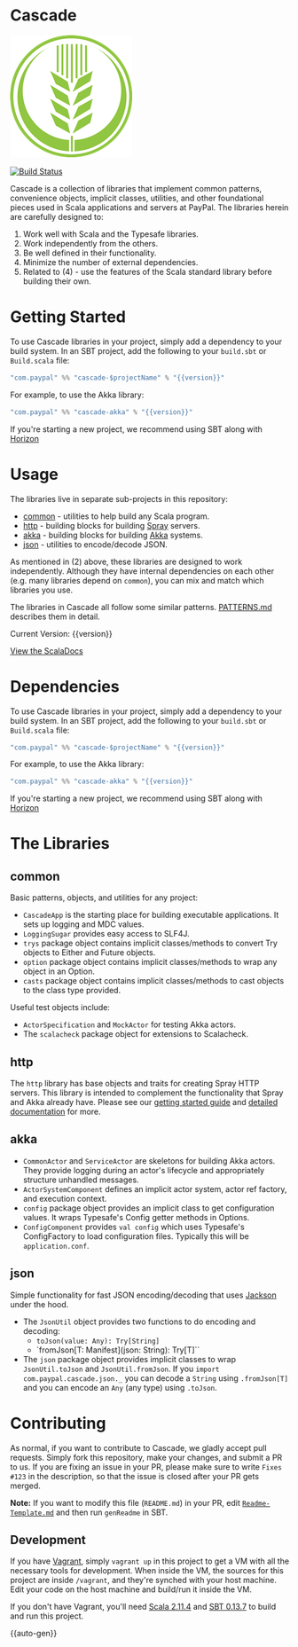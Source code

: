# Cascade

![Cascade logo](doc/cascade.png)

[![Build Status](https://travis-ci.org/paypal/cascade.png?branch=develop)](https://travis-ci.org/paypal/cascade)

Cascade is a collection of libraries that implement common patterns,
convenience objects, implicit classes, utilities, and other foundational pieces
used in Scala applications and servers at PayPal. The libraries herein are
carefully designed to:

1. Work well with Scala and the Typesafe libraries.
2. Work independently from the others.
3. Be well defined in their functionality.
4. Minimize the number of external dependencies.
5. Related to (4) - use the features of the Scala standard library before
building their own.

# Getting Started

To use Cascade libraries in your project, simply add a dependency to your
build system. In an SBT project, add the following to your `build.sbt` or
`Build.scala` file:

```scala
"com.paypal" %% "cascade-$projectName" % "{{version}}"
```

For example, to use the Akka library:

```scala
"com.paypal" %% "cascade-akka" % "{{version}}"
```

If you're starting a new project, we recommend using SBT along with
[Horizon](https://github.com/paypal/horizon)

# Usage

The libraries live in separate sub-projects in this repository:

* [common](common/) - utilities to help build any Scala program.
* [http](http/) - building blocks for building [Spray](http://spray.io) servers.
* [akka](akka/) - building blocks for building [Akka](http://akka.io) systems.
* [json](json/) - utilities to encode/decode JSON.

As mentioned in (2) above, these libraries are designed to work independently.
Although they have internal dependencies on each other (e.g. many libraries
depend on `common`), you can mix and match which libraries you use.

The libraries in Cascade all follow some similar patterns.
[PATTERNS.md](doc/PATTERNS.md) describes them in detail.

Current Version: {{version}}

[View the ScalaDocs](https://paypal.github.io/cascade/api/{{version}}/index.html#com.paypal.cascade.package)

# Dependencies

To use Cascade libraries in your project, simply add a dependency to your
build system. In an SBT project, add the following to your `build.sbt` or
`Build.scala` file:

```scala
"com.paypal" %% "cascade-$projectName" % "{{version}}"
```

For example, to use the Akka library:

```scala
"com.paypal" %% "cascade-akka" % "{{version}}"
```

If you're starting a new project, we recommend using SBT along with
[Horizon](https://github.com/paypal/horizon)

# The Libraries

## common

Basic patterns, objects, and utilities for any project:

- `CascadeApp` is the starting place for building executable applications. It sets up logging and MDC values.
- `LoggingSugar` provides easy access to SLF4J.
- `trys` package object contains implicit classes/methods to convert Try objects to Either and Future objects.
- `option` package object contains implicit classes/methods to wrap any object in an Option.
- `casts` package object contains implicit classes/methods to cast objects to the class type provided.

Useful test objects include:

- `ActorSpecification` and `MockActor` for testing Akka actors.
- The `scalacheck` package object for extensions to Scalacheck.

## http

The `http` library has base objects and traits for creating Spray HTTP servers.
This library is intended to complement the functionality that Spray and Akka
already have. Please see our [getting started guide](doc/HTTP_RESOURCE_GETTING_STARTED.md)
and [detailed documentation](doc/HTTP_RESOURCE.md) for more.

## akka

- `CommonActor` and `ServiceActor` are skeletons for building Akka actors. They provide logging during an actor's
  lifecycle and appropriately structure unhandled messages.
- `ActorSystemComponent` defines an implicit actor system, actor ref factory, and execution context.
- `config` package object provides an implicit class to get configuration values. It wraps Typesafe's Config getter
    methods in Options.
- `ConfigComponent` provides `val config` which uses Typesafe's ConfigFactory to load configuration files. Typically this
  will be `application.conf`.

## json

Simple functionality for fast JSON encoding/decoding that uses [Jackson](https://github.com/FasterXML/jackson)
under the hood.

- The `JsonUtil` object provides two functions to do encoding and decoding:
    - `toJson(value: Any): Try[String]`
    - `fromJson[T: Manifest](json: String): Try[T]``
- The `json` package object provides implicit classes to wrap `JsonUtil.toJson`
and `JsonUtil.fromJson`. If you `import com.paypal.cascade.json._` you can
decode a `String` using `.fromJson[T]` and you can encode an `Any`
(any type) using `.toJson`.


# Contributing

As normal, if you want to contribute to Cascade, we gladly accept pull requests.
Simply fork this repository, make your changes, and submit a PR to us.
If you are fixing an issue in your PR, please make sure to write `Fixes #123`
in the description, so that the issue is closed after your PR gets merged.

**Note:** If you want to modify this file (`README.md`) in your PR, edit
[`Readme-Template.md`](Readme-Template.md) and then run `genReadme` in SBT.

## Development

If you have [Vagrant](http://vagrantup.com), simply `vagrant up` in this
project to get a VM with all the necessary tools for development. When inside
the VM, the sources for this project are inside `/vagrant`, and they're synched
with your host machine. Edit your code on the host machine and build/run it
inside the VM.

If you don't have Vagrant, you'll need
[Scala 2.11.4](http://scala-lang.org/download/) and
[SBT 0.13.7](http://www.scala-sbt.org/download.html) to build and run this
project.

{{auto-gen}}
